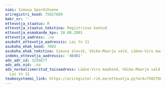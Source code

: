 ```yaml
---
nimi: Simuna Spordihoone
ariregistri_kood: 75027689
kmkr_nr: ''
ettevotja_staatus: R
ettevotja_staatus_tekstina: Registrisse kantud
ettevotja_esmakande_kpv: 28.08.2001
ettevotja_aadress: .na
asukoht_ettevotja_aadressis: Lai tn 11
asukoha_ehak_kood: 7603
asukoha_ehak_tekstina: Simuna alevik, Väike-Maarja vald, Lääne-Viru maakond
indeks_ettevotja_aadressis: '46401'
ads_adr_id: 3256677
ads_ads_oid: .na
ads_normaliseeritud_taisaadress: Lääne-Viru maakond, Väike-Maarja vald, Simuna alevik,
  Lai tn 11
teabesysteemi_link: https://ariregister.rik.ee/ettevotja.py?ark=75027689&ref=rekvisiidid
---
```


